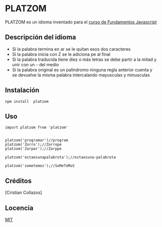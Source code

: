 # PLATZOM

PLATZOM es un idioma inventado para el [curso de Fundamentos Javascript](https::/platzi.com/js)

## Descripción del idioma

- Si la palabra termina en ar se le quitan esos dos caracteres
- Si la palabra inicia con Z se le adiciona pe al final
- Si la palabra traducida tiene diez o más letras se debe partir a la mitad y unir con un - del medio
- Si la palabra original es un palindromo ninguna regla anterior cuenta y se devuelve la misma palabra intercalando mayusculas y minusculas

## Instalación

```
npm install  platzom
```

## Uso

```
import platzom from 'platzom'


platzom('programar')//program
platzom('Zorro');//Zorrope
platzom('Zarpar');//Zarppe

platzom('estaesunapalabrota');//estaesuna-palabrota

platzom('sometemos');//SoMeTeMoS

```

## Créditos
[Cristian Collazos]

## Locencia
[MIT](https://opensource.org/licenses/MIT)


